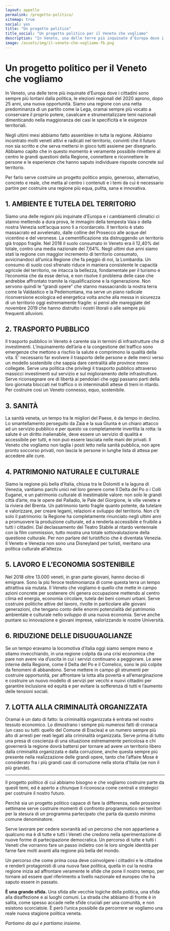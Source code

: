 ```yaml
---
layout: appello
permalink: /progetto-politico/
sitemap: true
social: yes
title: "Un progetto politico"
title_social: "Un progetto politico per il Veneto che vogliamo"
description: "In Veneto, una delle terre più inquinate d’Europa dove i cittadini sono sempre più lontani dalla politica, le elezioni regionali del 2020 aprono, dopo 25 anni, una nuova opportunità."
image: /assets/img/il-veneto-che-vogliamo-fb.png
---
```


# Un progetto politico per il Veneto che vogliamo

In Veneto, una delle terre più inquinate d’Europa dove i cittadini sono sempre più lontani dalla politica, le elezioni regionali del 2020 aprono, dopo 25 anni, una nuova opportunità. Siamo una regione con una netta predominanza di un partito come la Lega, oramai sempre più vocato a conservare il proprio potere, cavalcare e strumentalizzare temi nazionali dimenticando nella maggioranza dei casi le specificità e le esigenze territoriali.

Negli ultimi mesi abbiamo fatto assemblee in tutta la regione. Abbiamo incontrato molti veneti attivi e radicati nel territorio, convinti che il futuro non sia scritto e che serva mettersi in gioco tutti assieme per disegnarlo.
Abbiamo capito che in questo momento è veramente possibile rimettere al centro le grandi questioni della Regione, connettere e riconnettere le persone e le esperienze che hanno saputo individuare risposte concrete sul territorio.

Per farlo serve costruire un progetto politico ampio, generoso, alternativo, concreto e reale, che metta al centro i contenuti e i temi da cui è necessario partire per costruire una regione più equa, pulita, sana e innovativa.

## 1. AMBIENTE E TUTELA DEL TERRITORIO

Siamo una delle regioni più inquinate d’Europa e i cambiamenti climatici ci stanno mettendo a dura prova, le immagini della tempesta Vaia o della nostra Venezia sott’acqua sono lì a ricordarcelo. Il territorio è stato massacrato ed avvelenato, dalle colline del Prosecco alle acque del vicentino e del veronese.
La cementificazione sta distruggendo un territorio già troppo fragile.
Nel 2018 iI suolo consumato in Veneto era il 12,40% del totale, contro una media nazionale del 7,64%. Negli ultimi due anni siamo stati la regione con maggior incremento di territorio consumato, avvicinandoci all’unica Regione che fa peggio di noi, la Lombardia. Un consumo di suolo così sfrenato riduce in maniera consistente le capacità agricole del territorio, ne intacca la bellezza, fondamentale per il turismo e l’economia che da esse deriva, e non risolve il problema delle case che andrebbe affrontato tramite la riqualificazione e la rigenerazione.
Non servono quindi le “grandi opere” che stanno massacrando la nostra terra come la Valdastico e la Pedemontana, ma serve un piano radicale riconversione ecologica ed energetica volta anche alla messa in sicurezza di un territorio oggi estremamente fragile: si pensi alle mareggiate del novembre 2019 che hanno distrutto i nostri litorali o alle sempre più frequenti alluvioni.

## 2. TRASPORTO PUBBLICO

Il trasporto pubblico in Veneto è carente sia in termini di infrastrutture che di investimenti. L’inquinamento dell’aria e la congestione del traffico sono emergenze che mettono a rischio la salute e comprimono la qualità della vita. E’ necessario far evolvere il trasporto delle persone e delle merci verso un modello sostenibile che sappia dare centralità alle province meno collegate. Serve una politica che privilegi il trasporto pubblico attraverso massicci investimenti sul servizio e sul miglioramento delle infrastrutture. Serve riconsegnare ore di libertà ai pendolari che oggi passano parti della loro giornata bloccati nel traffico o in interminabili attese di treni in ritardo. Per costruire così un Veneto connesso, equo, sostenibile.

## 3. SANITÀ

La sanità veneta, un tempo tra le migliori del Paese, è da tempo in declino. Lo smantellamento perseguito da Zaia e la sua Giunta è un chiaro attacco ad un servizio pubblico e per questo va completamente invertita la rotta: la salute è un diritto inalienabile, deve essere un servizio di qualità e accessibile per tutti, e non può essere lasciata nelle mani dei privati. Il Veneto che vogliamo non taglia i posti letto nella sanità pubblica, non apre pronto soccorso privati, non lascia le persone in lunghe lista di attesa per accedere alle cure.

## 4. PATRIMONIO NATURALE E CULTURALE

Siamo la regione più bella d’Italia, chiusa tra le Dolomiti e la laguna di Venezia, vantiamo parchi unici nel loro genere come Il Delta del Po o i Colli Euganei, e un patrimonio culturale di inestimabile valore: non solo le grandi città d’arte, ma le opere del Palladio, le Pale del Giorgione, le ville venete e la riviera del Brenta. Un patrimonio tanto fragile quanto potente, da tutelare e valorizzare, per creare legami, relazioni e sviluppo del territorio.
Non c’è solo il patrimonio: la Regione ha completamente rinunciato negli ultimi anni a promuovere la produzione culturale, ed a renderla accessibile e fruibile a tutti i cittadini. Dal declassamento del Teatro Stabile al ritardo ventennale con la film commission, tutto mostra una totale sottovalutazione della questione culturale. Per non parlare del turistificio che è diventata Venezia. Il Veneto e Venezia non sono una Disneyland per turisti, meritano una politica culturale all’altezza.

## 5. LAVORO E L’ECONOMIA SOSTENIBILE

Nel 2018 oltre 13.000 veneti, in gran parte giovani, hanno deciso di emigrare. Sono la più feroce testimonianza di come questa terra un tempo attrattiva sia mutata.
Il Veneto che vogliamo è quello che mette in campo azioni concrete per sostenere chi genera occupazione mettendo al centro clima ed energia, economia circolare, tutela dei beni comuni urbani.
Serve costruire politiche attive del lavoro, rivolte in particolare alle giovani generazioni, che tengano conto delle enormi potenzialità del patrimonio ambientale e culturale nello sviluppo di una nuova economia. Serve anche puntare su innovazione e giovani imprese, valorizzando le nostre Università.

## 6. RIDUZIONE DELLE DISUGUAGLIANZE

Se un tempo eravamo la locomotiva d’italia oggi siamo sempre meno e stiamo invecchiando, in una regione colpita da una crisi economica che pare non avere via d’uscita in cui i servizi continuano a peggiorare.
Le aree interne della Regione, come il Delta del Po e il Comelico, sono le più colpite da fenomeni di abbandono. Serve mettere in campo gli strumenti per costruire opportunità, per affrontare la lotta alla povertà e all’emarginazione e costruire un nuovo modello di servizi per vecchi e nuovi cittadini per garantire inclusione ed equità e per evitare la sofferenza di tutti e l’aumento delle tensioni sociali.

## 7. LOTTA ALLA CRIMINALITÀ ORGANIZZATA

Oramai è un dato di fatto: la criminalità organizzata è entrata nel nostro tessuto economico. Lo dimostrano i sempre più numerosi fatti di cronaca (un caso su tutti: quello del Comune di Eraclea) e un numero sempre più alto di arresti per reati legati alla criminalità organizzata. Serve prima di tutto una presa di coscienza di una situazione estremamente pericolosa e chi governerà la regione dovrà battersi per tornare ad avere un territorio libero dalla criminalità organizzata e dalla corruzione, anche questa sempre più presente nella realizzazione delle grandi opere, tanto che l’affaire Mose è considerato fra i più grandi casi di corruzione nella storia d’Italia (se non il più grande).

---

Il progetto politico di cui abbiamo bisogno e che vogliamo costruire parte da questi temi, ed è aperto a chiunque li riconosca come centrali e strategici per costruire il nostro futuro.

Perchè sia un progetto politico capace di fare la differenza, nelle prossime settimane serve costruire momenti di confronto programmatico nei territori per la stesura di un programma partecipato che parta da questo minimo comune denominatore.

Serve lavorare per cedere sovranità ad un percorso che non appartiene a qualcuno ma è di tutte e tutti i Veneti che credono nella sperimentazione di nuove forme di partecipazione democratica. Un percorso di tutte e tutti i Veneti che vorranno fare un passo indietro con le loro singole identità per farne fare molti avanti alla regione più bella del mondo.

Un percorso che come prima cosa deve coinvolgere i cittadini e le cittadine e renderli protagonisti di una nuova fase politica, quella in cui la nostra regione inizia ad affrontare veramente le sfide che pone il nostro tempo, per tornare ad essere quel riferimento a livello nazionale ed europeo che ha saputo essere in passato.

**È una grande sfida.**
Una sfida alle vecchie logiche della politica, una sfida alla disaffezione e ai luoghi comuni. La strada che abbiamo di fronte è in salita, come spesso accade nelle sfide cruciali per una comunità, e non esistono scorciatoie. È però l’unica possibile da percorrere se vogliamo una reale nuova stagione politica veneta.

_Partiamo da qui e partiamo insieme._
